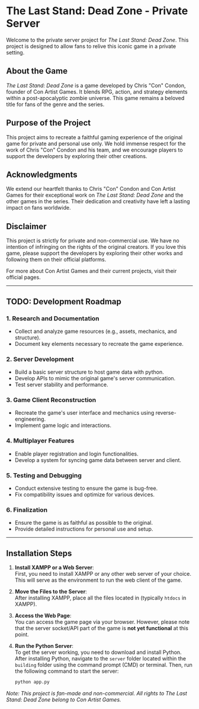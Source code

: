 # The Last Stand: Dead Zone - Private Server

Welcome to the private server project for *The Last Stand: Dead Zone*. This project is designed to allow fans to relive this iconic game in a private setting.

## About the Game

*The Last Stand: Dead Zone* is a game developed by Chris "Con" Condon, founder of Con Artist Games. It blends RPG, action, and strategy elements within a post-apocalyptic zombie universe. This game remains a beloved title for fans of the genre and the series.

## Purpose of the Project

This project aims to recreate a faithful gaming experience of the original game for private and personal use only. We hold immense respect for the work of Chris "Con" Condon and his team, and we encourage players to support the developers by exploring their other creations.

## Acknowledgments

We extend our heartfelt thanks to Chris "Con" Condon and Con Artist Games for their exceptional work on *The Last Stand: Dead Zone* and the other games in the series. Their dedication and creativity have left a lasting impact on fans worldwide.

## Disclaimer

This project is strictly for private and non-commercial use. We have no intention of infringing on the rights of the original creators. If you love this game, please support the developers by exploring their other works and following them on their official platforms.

For more about Con Artist Games and their current projects, visit their official pages.

---

## TODO: Development Roadmap

### 1. Research and Documentation
- Collect and analyze game resources (e.g., assets, mechanics, and structure).
- Document key elements necessary to recreate the game experience.

### 2. Server Development
- Build a basic server structure to host game data with python.
- Develop APIs to mimic the original game's server communication.
- Test server stability and performance.

### 3. Game Client Reconstruction
- Recreate the game's user interface and mechanics using reverse-engineering.
- Implement game logic and interactions.

### 4. Multiplayer Features
- Enable player registration and login functionalities.
- Develop a system for syncing game data between server and client.

### 5. Testing and Debugging
- Conduct extensive testing to ensure the game is bug-free.
- Fix compatibility issues and optimize for various devices.

### 6. Finalization
- Ensure the game is as faithful as possible to the original.
- Provide detailed instructions for personal use and setup.

---

## Installation Steps

1. **Install XAMPP or a Web Server**:  
   First, you need to install XAMPP or any other web server of your choice. This will serve as the environment to run the web client of the game.

2. **Move the Files to the Server**:  
   After installing XAMPP, place all the files located in (typically `htdocs` in XAMPP).

3. **Access the Web Page**:  
   You can access the game page via your browser. However, please note that the server socket/API part of the game is **not yet functional** at this point.

4. **Run the Python Server**:  
   To get the server working, you need to download and install Python. After installing Python, navigate to the `server` folder located within the `building` folder using the command prompt (CMD) or terminal. Then, run the following command to start the server:

   ```bash
   python app.py

*Note: This project is fan-made and non-commercial. All rights to *The Last Stand: Dead Zone* belong to Con Artist Games.*
